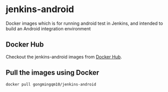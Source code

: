 # jenkins-android
Docker images which is for running android test in Jenkins, and intended to build an Android integration environment

## Docker Hub
Checkout the jenkins-android images from [Docker Hub](https://registry.hub.docker.com/u/gongmingqm10/jenkins-android/).

## Pull the images using Docker

```
docker pull gongmingqm10/jenkins-android
```
